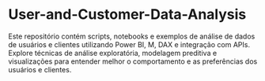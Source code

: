 # User-and-Customer-Data-Analysis
Este repositório contém scripts, notebooks e exemplos de análise de dados de usuários e clientes utilizando Power BI, M, DAX e integração com APIs. Explore técnicas de análise exploratória, modelagem preditiva e visualizações para entender melhor o comportamento e as preferências dos usuários e clientes.
